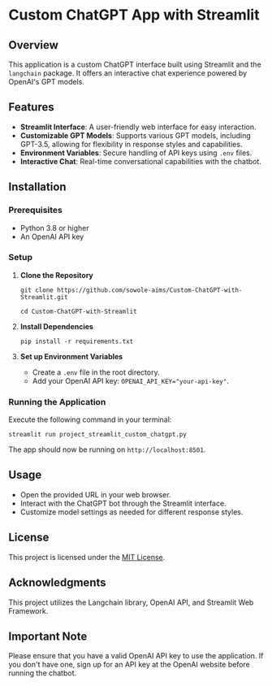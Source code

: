 
# Custom ChatGPT App with Streamlit

## Overview
This application is a custom ChatGPT interface built using Streamlit and the `langchain` package. It offers an interactive chat experience powered by OpenAI's GPT models.

## Features
- **Streamlit Interface**: A user-friendly web interface for easy interaction.
- **Customizable GPT Models**: Supports various GPT models, including GPT-3.5, allowing for flexibility in response styles and capabilities.
- **Environment Variables**: Secure handling of API keys using `.env` files.
- **Interactive Chat**: Real-time conversational capabilities with the chatbot.

## Installation

### Prerequisites
- Python 3.8 or higher
- An OpenAI API key

### Setup
1. **Clone the Repository**
   ```
   git clone https://github.com/sowole-aims/Custom-ChatGPT-with-Streamlit.git

   cd Custom-ChatGPT-with-Streamlit
   ```

2. **Install Dependencies**
   ```
   pip install -r requirements.txt
   ```

3. **Set up Environment Variables**
   - Create a `.env` file in the root directory.
   - Add your OpenAI API key: `OPENAI_API_KEY="your-api-key"`.

### Running the Application
Execute the following command in your terminal:
```
streamlit run project_streamlit_custom_chatgpt.py
```
The app should now be running on `http://localhost:8501`.

## Usage
- Open the provided URL in your web browser.
- Interact with the ChatGPT bot through the Streamlit interface.
- Customize model settings as needed for different response styles.



## License
This project is licensed under the [MIT License](LICENSE).


## Acknowledgments
This project utilizes the Langchain library, OpenAI API, and Streamlit Web Framework.

## Important Note
Please ensure that you have a valid OpenAI API key to use the application. If you don't have one, sign up for an API key at the OpenAI website before running the chatbot.


